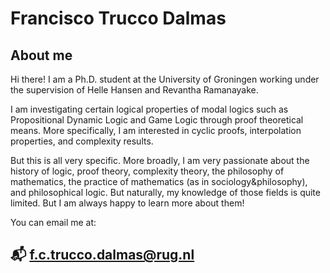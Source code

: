 # Francisco Trucco Dalmas

## About me

Hi there! I am a Ph.D. student at the University of Groningen working under the supervision of Helle Hansen and Revantha Ramanayake.

I am investigating certain logical properties of modal logics such as Propositional Dynamic Logic and Game Logic through proof theoretical means. More specifically, I am interested in cyclic proofs, interpolation properties, and complexity results.

But this is all very specific. More broadly, I am very passionate about the history of logic, proof theory, complexity theory, the philosophy of mathematics, the practice of mathematics (as in sociology&philosophy), and philosophical logic. But naturally, my knowledge of those fields is quite limited. But I am always happy to learn more about them!

You can email me at:

## 📬 f.c.trucco.dalmas@rug.nl
